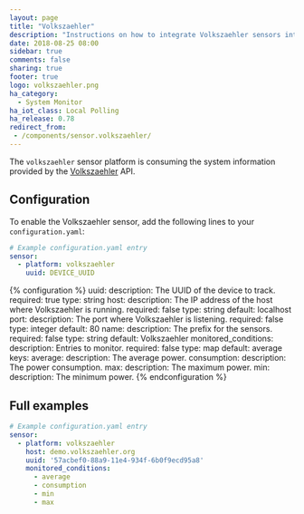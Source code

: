 ```yaml
---
layout: page
title: "Volkszaehler"
description: "Instructions on how to integrate Volkszaehler sensors into Home Assistant."
date: 2018-08-25 08:00
sidebar: true
comments: false
sharing: true
footer: true
logo: volkszaehler.png
ha_category:
  - System Monitor
ha_iot_class: Local Polling
ha_release: 0.78
redirect_from:
 - /components/sensor.volkszaehler/
---
```


The `volkszaehler` sensor platform is consuming the system information provided by the [Volkszaehler](https://wiki.volkszaehler.org/) API.

## Configuration

To enable the Volkszaehler sensor, add the following lines to your `configuration.yaml`:

```yaml
# Example configuration.yaml entry
sensor:
  - platform: volkszaehler
    uuid: DEVICE_UUID
```

{% configuration %}
uuid:
  description: The UUID of the device to track.
  required: true
  type: string
host:
  description: The IP address of the host where Volkszaehler is running.
  required: false
  type: string
  default: localhost
port:
  description: The port where Volkszaehler is listening.
  required: false
  type: integer
  default: 80
name:
  description: The prefix for the sensors.
  required: false
  type: string
  default: Volkszaehler
monitored_conditions:
  description: Entries to monitor.
  required: false
  type: map
  default: average
  keys:
    average:
      description: The average power.
    consumption:
      description: The power consumption.
    max:
      description: The maximum power.
    min:
      description: The minimum power.
{% endconfiguration %}

## Full examples

```yaml
# Example configuration.yaml entry
sensor:
  - platform: volkszaehler
    host: demo.volkszaehler.org
    uuid: '57acbef0-88a9-11e4-934f-6b0f9ecd95a8'
    monitored_conditions:
      - average
      - consumption
      - min
      - max
```
